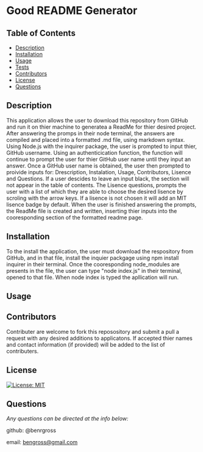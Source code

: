 # Good README Generator

## Table of Contents

- [Description](#description)
- [Installation](#installation)
- [Usage](#usage)
- [Tests](#tests)
- [Contributors](#contributors)
- [License](#license)
- [Questions](#questions)

## Description

This application allows the user to download this repository from GitHub and run it on thier machine to generatea a ReadMe for thier desired project. After answering the promps in their node terminal, the answers are compiled and placed into a formatted .md file, using markdown syntax. Using Node.js with the inquirer package, the user is prompted to input thier, GitHub username. Using an authenticication function, the function will continue to prompt the user for thier GitHub user name until they input an answer. Once a GitHub user name is obtained, the user then prompted to proivide inputs for: Drescription, Instalation, Usage, Contributors, Lisence and Questions. If a user descides to leave an input black, the section will not appear in the table of contents. The Lisence questions, prompts the user with a list of which they are able to choose the desired lisence by scroling with the arrow keys. If a lisence is not chosen it will add an MIT lisence badge by default. When the user is finished answering the prompts, the ReadMe file is created and written, inserting thier inputs into the cooresponding section of the formatted readme page.

## Installation

To the install the application, the user must download the respository from GitHub, and in that file, install the inquier packgage using npm install inquirer in their terminal. Once the cooresponding node_modules are presents in the file, the user can type "node index.js" in their terminal, opened to that file. When node index is typed the apllication will run.

## Usage

## Contributors

Contributer are welcome to fork this reposository and submit a pull a request with any desired additions to applicatons. If accepted thier names and contact information (if provided) will be added to the list of contributers.

## License

[![License: MIT](https://img.shields.io/badge/License-MIT-yellow.svg)](https://opensource.org/licenses/MIT)

## Questions

_Any questions can be directed at the info below:_

github: @benrgross

email: bengross@gmail.com
